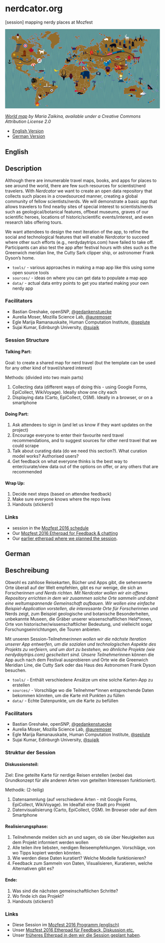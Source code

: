 # nerdcator.org
[session] mapping nerdy places at Mozfest

![WorldMap](images/world.jpg)

*[World map](http://farm8.staticflickr.com/7123/7105972961_c17a3f75f6_b.jpg) by Maria Zaikina, available under a Creative Commons Attribution License 2.0*

* [English Version](#english)
* [German Version](#german)

## English

## Description

Although there are innumerable travel maps, books, and apps for places to see around the world, there are few such resources for scientist/nerd travelers. With *Nerdcator* we want to create an open data repository that collects such places in a crowdsourced manner, creating a global community of fellow scientists/nerds. We will demonstrate a basic app that allows travelers to find nearby sites of special interest to scientists/nerds such as geological/botanical features, offbeat museums, graves of our scientific heroes, locations of historic/scientific events/interest, and even research labs offering tours.

We want attendees to design the next iteration of the app, to refine the social and technological features that will enable *Nerdcator* to succeed where other such efforts (e.g., nerdydaytrips.com) have failed to take off. Participants can also test the app after festival hours with sites such as the Greenwich meridian line, the Cutty Sark clipper ship, or astronomer Frank Dyson’s home.

* `tools/` - various approaches in making a map app like this using some open source tools
* `sources/` - ideas on where you can get data to populate a map app
* `data/` - actual data entry points to get you started making your own nerdy app

### Facilitators

* Bastian Greshake, openSNP, [@gedankenstuecke](https://twitter.com/gedankenstuecke)
* Aurelia Moser, Mozilla Science Lab, [@auremoser](https://twitter.com/auremoser)
* Egle Marija Ramanauskaite, Human Computation Institute, [@seplute](https://twitter.com/seplute)
* Sujai Kumar, Edinburgh University, [@sujaik](https://twitter.com/sujaik)

### Session Structure

#### Talking Part:

Goal: to create a shared map for nerd travel (but the template can be used for any other kind of travel/shared interest)

Methods: (divided into two main parts)

1. Collecting data (different ways of doing this - using Google Forms, EpiCollect, WikiVoyage). Ideally show one city each
2. Displaying data (Carto, EpiCollect, OSM). Ideally in a browser, or on a smartphone

#### Doing Part:

1. Ask attendees to sign in (and let us know if they want updates on the project)
2. Encourage everyone to enter their favourite nerd travel recommendations, and to suggest sources for other nerd travel that we could scrape
3. Talk about curating data (do we need this section?). What curation model works? Authorised users?
4. Get feedback on what everyone thinks is the best way to enter/curate/view data out of the options on offer, or any others that are recommended

#### Wrap Up:

1. Decide next steps (based on attendee feedback)
2. Make sure everyone knows where the repo lives
3. Handouts (stickers!)

### Links

* session in the [Mozfest 2016 schedule](https://app.mozillafestival.org/#_session-443)
* Our [Mozfest 2016 Etherpad for Feedback & chatting](https://public.etherpad-mozilla.org/p/mozfest-2016-nerdcator---crowdsourced-maps-for-ner)
* Our [earlier etherpad where we planned the session](https://gedankenstuecke.piratenpad.de/nerdcator).

## German

## Beschreibung
Obwohl es zahllose Reisekarten, Bücher und Apps gibt, die sehenswerte Orte überall auf der Welt empfehlen, gibt es nur wenige, die sich an Forscher*innen und Nerds richten. Mit *Nerdcator* wollen wir ein offenes Repository errichten in dem wir zusammen solche Orte sammeln und damit eine weltumspannende Gemeinschaft aufbauen. Wir wollen eine einfache Beispiel-Application vorstellen, die interessante Orte für Forscher*innen und Nerds zeigt, zum Beispiel geologische und botanische Besonderheiten, unbekannte Museen, die Gräber unserer wissenschaftlichen Held*innen, Orte von historischer/wissenschaftlicher Bedeutung, und vielleicht sogar Forschungseinrichtungen, die Touren anbieten.

Mit unseren Session-Teilnehmer*innen wollen wir die nächste Iteration unserer App entwerfen, um die sozialen und technologischen Aspekte des Projekts zu verfeiern, und um dort zu bestehen, wo ähnliche Projekte (wie nerdydaytrips.com) gescheitert sind. Unsere Teilnehmer*innen können die App auch nach dem Festival ausprobieren und Orte wie die Greenwich Meridian Line, die Cutty Sark oder das Haus des Astronomen Frank Dyson besuchen.

* `tools/` - Enthält verschiedene Ansätze um eine solche Karten-App zu erstellen
* `sources/` - Vorschläge wo die Teilnehmer*innen entsprechende Daten bekommen könnten, um die Karte mit Punkten zu füllen
* `data/` - Echte Datenpunkte, um die Karte zu befüllen

### Facilitators

* Bastian Greshake, openSNP, [@gedankenstuecke](https://twitter.com/gedankenstuecke)
* Aurelia Moser, Mozilla Science Lab, [@auremoser](https://twitter.com/auremoser)
* Egle Marija Ramanauskaite, Human Computation Institute, [@seplute](https://twitter.com/seplute)
* Sujai Kumar, Edinburgh University, [@sujaik](https://twitter.com/sujaik)

### Struktur der Session

#### Diskussionsteil:

Ziel: Eine geteilte Karte für nerdige Reisen erstellen (wobei das Grundkonzept für alle anderen Arten von geteilten Interessen funktioniert).

Methodik: (2-teilig)

1. Datensammlung (auf verschiedene Arten - mit Google Forms, EpiCollect, WikiVoyage). Im Idealfall eine Stadt pro Projekt
2. Datenvisualisierung (Carto, EpiCollect, OSM). Im Browser oder auf dem Smartphone

#### Realisierungsphase:

1. Teilnehmende melden sich an und sagen, ob sie über Neuigkeiten aus dem Projekt informiert werden wollen
2. Alle teilen ihre liebsten, nerdigen Reiseempfehlungen. Vorschläge, von wo Tipps kopiert werden könnten.
3. Wie werden diese Daten kuratiert? Welche Modelle funktionieren?
4. Feedback zum Sammeln von Daten, Visualisieren, Kuratieren, welche Alternativen gibt es?

#### Ende:

1. Was sind die nächsten gemeinschaftlichen Schritte?
2. Wo finde ich das Projekt?
3. Handouts (stickers!)

### Links

* Diese Session im [Mozfest 2016 Programm (englisch)](https://app.mozillafestival.org/#_session-443)
* Unser [Mozfest 2016 Etherpad für Feedback, Diskussion etc.](https://public.etherpad-mozilla.org/p/mozfest-2016-nerdcator---crowdsourced-maps-for-ner)
* Unser [früheres Etherpad in dem wir die Session geplant haben](https://gedankenstuecke.piratenpad.de/nerdcator).
